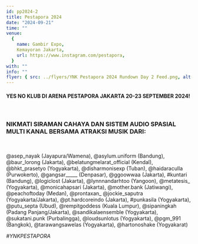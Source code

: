 ```yaml
---
id: pp2024-2
title: Pestapora 2024
date: "2024-09-21"
time: ""
venue:
  {
    name: Gambir Expo,
    Kemayoran Jakarta,
    url: https://www.instagram.com/pestapora,
  }
with: ""
info: ""
flyer: { src: ../flyers/YNK Pestapora 2024 Rundown Day 2 Feed.png, alt: Pestapora2024 }
---
```


#### YES NO KLUB DI ARENA PESTAPORA JAKARTA 20-23 SEPTEMBER 2024!
<br>

### NIKMATI SIRAMAN CAHAYA DAN SISTEM AUDIO SPASIAL MULTI KANAL BERSAMA ATRAKSI MUSIK DARI:
<br>

@asep_nayak (Jayapura/Wamena),
@asylum.uniform (Bandung),
@baur_lorong (Jakarta),
@belatungmelarat_official (Kendal),
@bhkt_prasetyo (Yogyakarta),
@disharmonisexp (Tuban),
@haidaraculla (Purwokerto),
@gangsar_____ (Denpasar),
@ggoowwaa (Jakarta),
#kuntari (Bandung),
@logiclost (Jakarta),
@lynnnandarhtoo (Yangoon),
@metatesis_ (Yogyakarta),
@monicahapsari (Jakarta),
@mother.bank (Jatiwangi),
@peachoftoday (Medan),
@prontaxan_ @jockie_saputra (Yogyakarta/Jakarta),
@pt.hardcoreindo (Jakarta),
#punkasila (Yogyakarta),
@putu_septa (Ubud),
@rempitgoddess (Kuala Lumpur),
@sipaningkah (Padang Panjang/Jakarta),
@sandikalaensemble (Yogyakarta),
@sukatani.punk (Purbalingga),
@loudsunlotus (Yogyakarta),
@pgm_991 (Bangkok),
@tarawangsawelas (Yogyakarta),
@hartonoshake (Yogyakarat)

_#YNKPESTAPORA_
